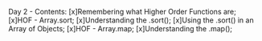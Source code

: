 Day 2 - Contents: 
[x]Remembering what Higher Order Functions are; 
[x]HOF - Array.sort; 
[x]Understanding the .sort(); 
[x]Using the .sort() in an Array of Objects; 
[x]HOF - Array.map; 
[x]Understanding the .map(); 
